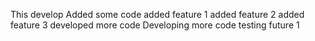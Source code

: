 This develop
Added some code
added feature 1
added feature 2
added feature 3
developed more code
Developing more code
testing future 1